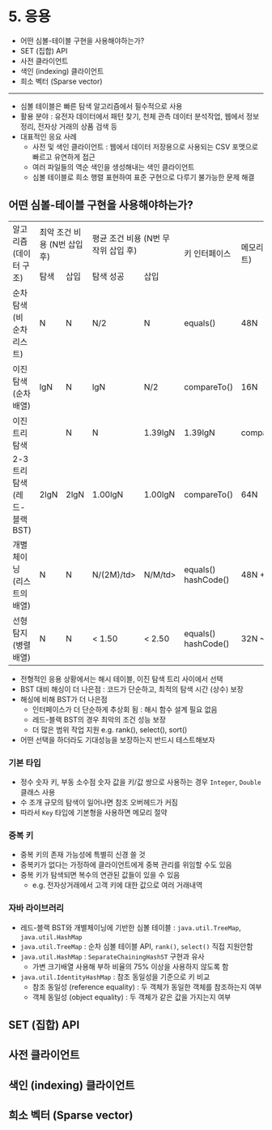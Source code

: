 # 5. 응용

- 어떤 심볼-테이블 구현을 사용해야하는가?
- SET (집합) API
- 사전 클라이언트
- 색인 (indexing) 클라이언트
- 희소 벡터 (Sparse vector)

---

- 심볼 테이블은 빠른 탐색 알고리즘에서 필수적으로 사용
- 활용 분야 : 유전자 데이터에서 패턴 찾기, 천체 관측 데이터 분석작업, 웹에서 정보 정리, 전자상 거래의 상품 검색 등
- 대표적인 응요 사례
    - 사전 및 색인 클라이언트 : 웹에서 데이터 저장용으로 사용되는 CSV 포맷으로 빠르고 유연하게 접근
    - 여러 파일들의 역순 색인을 생성해내는 색인 클라이언트
    - 심볼 테이블로 희소 행렬 표현하여 표준 구현으로 다루기 불가능한 문제 해결

## 어떤 심볼-테이블 구현을 사용해야하는가?

<table>
  <tr>
    <td rowspan="2">알고리즘 (데이터 구조)</td>
    <td colspan="2">최악 조건 비용 (N번 삽입 후)</td>
    <td colspan="2">평균 조건 비용 (N번 무작위 삽입 후)</td>
    <td rowspan="2">키 인터페이스</td>
    <td rowspan="2">메모리 (바이트)</td>
  </tr>
  <tr>
    <td>탐색</td>
    <td>삽입</td>
    <td>탐색 성공</td>
    <td>삽입</td>
  </tr>
  <tr>
    <td>순차 탐색 (비 순차 리스트)</td>
    <td>N</td>
    <td>N</td>
    <td>N/2</td>
    <td>N</td>
    <td>equals()</td>
    <td>48N</td>
  </tr> 
  <tr>
    <td>이진 탐색 (순차 배열)</td>
    <td>lgN</td>
    <td>N</td>
    <td>lgN</td>
    <td>N/2</td>
    <td>compareTo()</td>
    <td>16N</td>
  </tr>
  <tr>
    <td>이진 트리 탐색<td>
    <td>N</td>
    <td>N</td>
    <td>1.39lgN</td>
    <td>1.39lgN</td>
    <td>compareTo()</td>
    <td>64N</td>
  </tr>
  <tr>
    <td>2-3 트리 탐색 (레드-블랙 BST)</td>
    <td>2lgN</td>  
    <td>2lgN</td>
    <td>1.00lgN</td>
    <td>1.00lgN</td>
    <td>compareTo()</td>
    <td>64N</td>
  </tr>
  <tr>
      <td>개별 체이닝 (리스트의 배열)</td>
      <td>N</td>
      <td>N</td>
      <td>N/(2M)/td>
      <td>N/M/td>
      <td>equals() hashCode()</td>
      <td>48N + 32M</td>
  </tr>
  <tr>
      <td>선형 탐지 (병렬 배열)</td>
      <td>N</td>
      <td>N</td>
      <td>< 1.50</td>
      <td>< 2.50</td>
      <td>equals() hashCode()</td>
      <td>32N ~ 128N</td>
  </tr>
</table>

- 전형적인 응용 상황에서는 해시 테이블, 이진 탐색 트리 사이에서 선택
- BST 대비 해싱이 더 나은점 : 코드가 단순하고, 최적의 탐색 시간 (상수) 보장
- 해싱에 비해 BST가 더 나은점
    - 인터페이스가 더 단순하게 추상회 됨 : 해시 함수 설계 필요 없음
    - 레드-블랙 BST의 경우 최악의 조건 성능 보장
    - 더 많은 범위 작업 지원 e.g. rank(), select(), sort()
- 어떤 선택을 하더라도 기대성능을 보장하는지 반드시 테스트해보자

### 기본 타입

- 정수 숫자 키, 부동 소수점 숫자 값을 키/값 쌍으로 사용하는 경우 `Integer`, `Double` 클래스 사용
- 수 조개 규모의 탐색이 일어나면 참조 오버헤드가 커짐
- 따라서 `Key` 타입에 기본형을 사용하면 메모리 절약

### 중복 키

- 중복 키의 존재 가능성에 특별히 신경 쓸 것
- 중복키가 없다는 가정하에 클라이언트에게 중복 관리를 위임할 수도 있음
- 중복 키가 탐색되면 복수의 연관된 값들이 있을 수 있음
    - e.g. 전자상거래에서 고객 키에 대한 값으로 여러 거래내역

### 자바 라이브러리

- 레드-블랙 BST와 개별체이닝에 기반한 심볼 테이블 : `java.util.TreeMap`, `java.util.HashMap`
- `java.util.TreeMap` : 순차 심볼 테이블 API, `rank()`, `select()` 직접 지원안함
- `java.util.HashMap` : `SeparateChainingHashST` 구현과 유사
    - 가변 크기배열 사용해 부하 비율의 75% 이상을 사용하지 않도록 함
- `java.util.IdentityHashMap` : 참조 동일성을 기준으로 키 비교
    - 참조 동일성 (reference equality) : 두 객체가 동일한 객체를 참조하는지 여부
    - 객체 동일성 (object equality) : 두 객체가 같은 값을 가지는지 여부

## SET (집합) API

## 사전 클라이언트

## 색인 (indexing) 클라이언트

## 희소 벡터 (Sparse vector)
